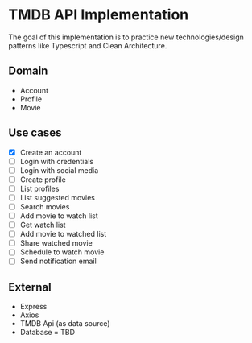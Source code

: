 # TMDB API Implementation

The goal of this implementation is to practice new technologies/design patterns like Typescript and Clean Architecture.

## Domain

- Account
- Profile
- Movie

## Use cases

- [x] Create an account
- [ ] Login with credentials
- [ ] Login with social media
- [ ] Create profile
- [ ] List profiles
- [ ] List suggested movies
- [ ] Search movies
- [ ] Add movie to watch list
- [ ] Get watch list
- [ ] Add movie to watched list
- [ ] Share watched movie
- [ ] Schedule to watch movie
- [ ] Send notification email

## External 
- Express
- Axios
- TMDB Api (as data source)
- Database = TBD 
